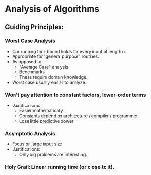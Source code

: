 # Analysis of Algorithms

## Guiding Principles:

### Worst Case Analysis

- Our running time bound holds for every input of length n.
- Appropriate for "general purpose" routines.
- As opposed to:
    - "Average Case" analysis
    - Benchmarks
    - These require domain knowledge.
- Worst case usually easier to analyze.

### Won't pay attention to constant factors, lower-order terms

- Justifications:
    - Easier mathematically
    - Constants depend on architecture / compiler / programmer
    - Lose little predictive power

### Asymptotic Analysis

- Focus on large input size
- Justifications:
    - Only big problems are interesting.

### Holy Grail: Linear running time (or close to it).